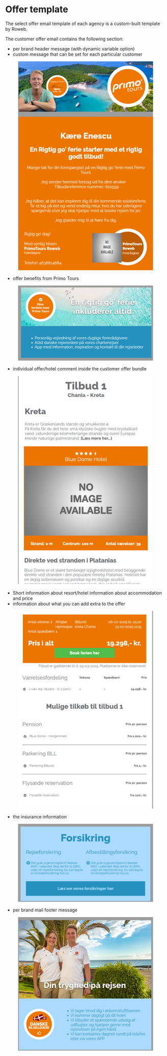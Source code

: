 # Offer template

The select offer email template of each agency is a custom-built template by Roweb.

The customer offer email contains the following section:&#x20;

* per brand header message (with dynamic variable option)&#x20;
* custom message that can be set for each particular customer&#x20;

<figure><img src="../.gitbook/assets/image (14) (1) (1) (1).png" alt=""><figcaption></figcaption></figure>

* offer benefits from Primo Tours&#x20;

<figure><img src="../.gitbook/assets/image (16) (1) (1).png" alt=""><figcaption></figcaption></figure>

* individual offer/hotel comment inside the customer offer bundle&#x20;

<figure><img src="../.gitbook/assets/image (17) (1) (1).png" alt=""><figcaption></figcaption></figure>

* Short information about resort/hotel information about accommodation and price&#x20;
* information about what you can add extra to the offer&#x20;

<figure><img src="../.gitbook/assets/image (18) (1) (1).png" alt=""><figcaption></figcaption></figure>

* the insurance information&#x20;

<figure><img src="../.gitbook/assets/image (19) (1) (1).png" alt=""><figcaption></figcaption></figure>

* per brand mail footer message

<figure><img src="../.gitbook/assets/image (21) (1).png" alt=""><figcaption></figcaption></figure>
